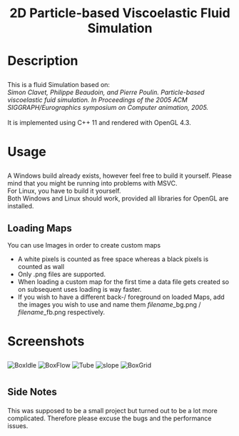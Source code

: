 <h1 align="center">2D Particle-based Viscoelastic Fluid Simulation</h1>

# <p>Description</p>

<p>
This is a fluid Simulation based on: <br> <i>Simon Clavet, Philippe Beaudoin, and Pierre Poulin. Particle-based viscoelastic fuid simulation. In Proceedings of the 2005 ACM SIGGRAPH/Eurographics symposium on Computer animation, 2005.</i>
<br>
<br>It is implemented using C++ 11 and rendered with OpenGL 4.3.
</p>

# <p>Usage</p>

<p>
A Windows build already exists, however feel free to build it yourself. Please mind that you might be running into problems with MSVC.
<br>For Linux, you have to build it yourself.
<br> Both Windows and Linux should work, provided all libraries for OpenGL are installed.

## <p1>Loading Maps</p1>
You can use Images in order to create custom maps
* A white pixels is counted as free space whereas a black pixels is counted as wall 
* Only .png files are supported.
* When loading a custom map for the first time a data file gets created so on subsequent uses loading is way faster.
* If you wish to have a different back-/ foreground on loaded Maps, add the images you wish to use and name them *filename*_bg.png / *filename*_fb.png respectively. 
</p>

# <p>Screenshots</p>
![BoxIdle](https://user-images.githubusercontent.com/72945679/218122916-c64c1c54-07f2-472d-b695-b9f299cd350b.png)
![BoxFlow](https://user-images.githubusercontent.com/72945679/218122854-d03d206f-a6de-4314-ba44-21ec9e318f92.png)
![Tube](https://user-images.githubusercontent.com/72945679/218122958-750262d8-d8e4-4b4a-8d1c-0983a238fc0d.png)
![slope](https://user-images.githubusercontent.com/72945679/218122976-be7b6e75-9116-4fd5-a504-b1382f234736.png)
![BoxGrid](https://user-images.githubusercontent.com/72945679/218123009-57d061c2-b5fb-4e42-b735-7bede2c3b27c.png)

#

## <p>Side Notes</p>
<p>
This was supposed to be a small project but turned out to be a lot more complicated.
Therefore please excuse the bugs and the performance issues.
</p>
